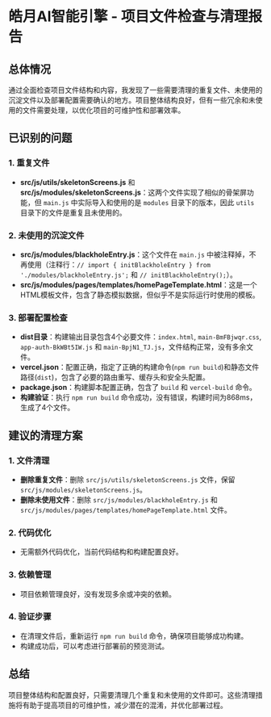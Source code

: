 # 皓月AI智能引擎 - 项目文件检查与清理报告

## 总体情况
通过全面检查项目文件结构和内容，我发现了一些需要清理的重复文件、未使用的沉淀文件以及部署配置需要确认的地方。项目整体结构良好，但有一些冗余和未使用的文件需要处理，以优化项目的可维护性和部署效率。

## 已识别的问题

### 1. 重复文件
- **src/js/utils/skeletonScreens.js** 和 **src/js/modules/skeletonScreens.js**：这两个文件实现了相似的骨架屏功能，但 `main.js` 中实际导入和使用的是 `modules` 目录下的版本，因此 `utils` 目录下的文件是重复且未使用的。

### 2. 未使用的沉淀文件
- **src/js/modules/blackholeEntry.js**：这个文件在 `main.js` 中被注释掉，不再使用（注释行：`// import { initBlackholeEntry } from './modules/blackholeEntry.js';` 和 `// initBlackholeEntry();`）。
- **src/js/modules/pages/templates/homePageTemplate.html**：这是一个HTML模板文件，包含了静态模拟数据，但似乎不是实际运行时使用的模板。

### 3. 部署配置检查
- **dist目录**：构建输出目录包含4个必要文件：`index.html`, `main-BmFBjwqr.css`, `app-auth-BkWBt5IW.js` 和 `main-BpjN1_TJ.js`，文件结构正常，没有多余文件。
- **vercel.json**：配置正确，指定了正确的构建命令(`npm run build`)和静态文件路径(`dist`)，包含了必要的路由重写、缓存头和安全头配置。
- **package.json**：构建脚本配置正确，包含了 `build` 和 `vercel-build` 命令。
- **构建验证**：执行 `npm run build` 命令成功，没有错误，构建时间为868ms，生成了4个文件。

## 建议的清理方案

### 1. 文件清理
- **删除重复文件**：删除 `src/js/utils/skeletonScreens.js` 文件，保留 `src/js/modules/skeletonScreens.js`。
- **删除未使用文件**：删除 `src/js/modules/blackholeEntry.js` 和 `src/js/modules/pages/templates/homePageTemplate.html` 文件。

### 2. 代码优化
- 无需额外代码优化，当前代码结构和构建配置良好。

### 3. 依赖管理
- 项目依赖管理良好，没有发现多余或冲突的依赖。

### 4. 验证步骤
- 在清理文件后，重新运行 `npm run build` 命令，确保项目能够成功构建。
- 构建成功后，可以考虑进行部署前的预览测试。

## 总结
项目整体结构和配置良好，只需要清理几个重复和未使用的文件即可。这些清理措施将有助于提高项目的可维护性，减少潜在的混淆，并优化部署过程。